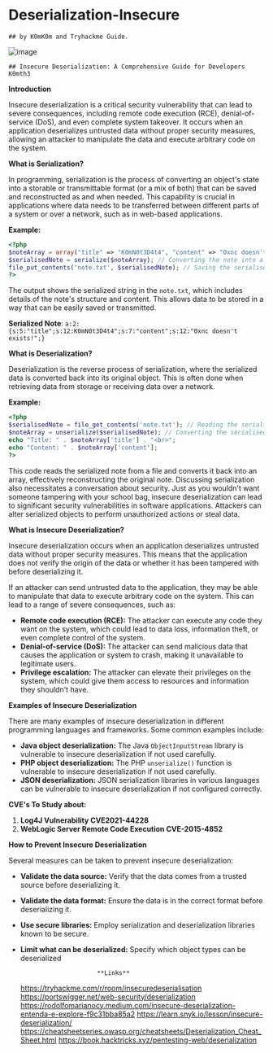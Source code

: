 # Deserialization-Insecure
    ## by K0mK0m and Tryhackme Guide.
    
   ![image](https://github.com/Komthie/Deserialization-Insecure/assets/95933637/3156978c-f44b-40dc-9eb8-e9e85b692af4)


    ## Insecure Deserialization: A Comprehensive Guide for Developers K0mth3

**Introduction**

Insecure deserialization is a critical security vulnerability that can lead to severe consequences, including remote code execution (RCE), denial-of-service (DoS), and even complete system takeover. It occurs when an application deserializes untrusted data without proper security measures, allowing an attacker to manipulate the data and execute arbitrary code on the system.

**What is Serialization?**

In programming, serialization is the process of converting an object's state into a storable or transmittable format (or a mix of both) that can be saved and reconstructed as and when needed. This capability is crucial in applications where data needs to be transferred between different parts of a system or over a network, such as in web-based applications.

**Example:**

```php
<?php
$noteArray = array("title" => "K0mN0t3D4t4", "content" => "0xnc doesn't exists!");
$serialisedNote = serialize($noteArray); // Converting the note into a storable format
file_put_contents('note.txt', $serialisedNote); // Saving the serialised note to a file
?>
```

The output shows the serialized string in the `note.txt`, which includes details of the note's structure and content. This allows data to be stored in a way that can be easily saved or transmitted.

**Serialized Note**: `a:2:{s:5:"title";s:12:K0mN0t3D4t4";s:7:"content";s:12:"0xnc doesn't exists!";}`

**What is Deserialization?**

Deserialization is the reverse process of serialization, where the serialized data is converted back into its original object. This is often done when retrieving data from storage or receiving data over a network.

**Example:**

```php
<?php
$serialisedNote = file_get_contents('note.txt'); // Reading the serialised note from the file
$noteArray = unserialize($serialisedNote); // Converting the serialised string back into a PHP array
echo "Title: " . $noteArray['title'] . "<br>";
echo "Content: " . $noteArray['content'];
?>
```

This code reads the serialized note from a file and converts it back into an array, effectively reconstructing the original note. Discussing serialization also necessitates a conversation about security. Just as you wouldn't want someone tampering with your school bag, insecure deserialization can lead to significant security vulnerabilities in software applications. Attackers can alter serialized objects to perform unauthorized actions or steal data.

**What is Insecure Deserialization?**

Insecure deserialization occurs when an application deserializes untrusted data without proper security measures. This means that the application does not verify the origin of the data or whether it has been tampered with before deserializing it.

If an attacker can send untrusted data to the application, they may be able to manipulate that data to execute arbitrary code on the system. This can lead to a range of severe consequences, such as:

* **Remote code execution (RCE):** The attacker can execute any code they want on the system, which could lead to data loss, information theft, or even complete control of the system.
* **Denial-of-service (DoS):** The attacker can send malicious data that causes the application or system to crash, making it unavailable to legitimate users.
* **Privilege escalation:** The attacker can elevate their privileges on the system, which could give them access to resources and information they shouldn't have.

**Examples of Insecure Deserialization**

There are many examples of insecure deserialization in different programming languages and frameworks. Some common examples include:

* **Java object deserialization:** The Java `ObjectInputStream` library is vulnerable to insecure deserialization if not used carefully.
* **PHP object deserialization:** The PHP `unserialize()` function is vulnerable to insecure deserialization if not used carefully.
* **JSON deserialization:** JSON serialization libraries in various languages can be vulnerable to insecure deserialization if not configured correctly.

**CVE's To Study about:**

1. **Log4J Vulnerability CVE2021-44228**
2. **WebLogic Server Remote Code Execution CVE-2015-4852**

**How to Prevent Insecure Deserialization**

Several measures can be taken to prevent insecure deserialization:

* **Validate the data source:** Verify that the data comes from a trusted source before deserializing it.
* **Validate the data format:** Ensure the data is in the correct format before deserializing it.
* **Use secure libraries:** Employ serialization and deserialization libraries known to be secure.
* **Limit what can be deserialized:** Specify which object types can be deserialized

                           **Links**
  https://tryhackme.com/r/room/insecuredeserialisation
  https://portswigger.net/web-security/deserialization
  https://rodolfomarianocy.medium.com/insecure-deserialization-entenda-e-explore-f9c31bba85a2
  https://learn.snyk.io/lesson/insecure-deserialization/
  https://cheatsheetseries.owasp.org/cheatsheets/Deserialization_Cheat_Sheet.html
  https://book.hacktricks.xyz/pentesting-web/deserialization
